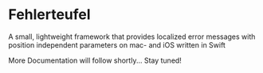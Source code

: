 # Fehlerteufel
A small, lightweight framework that provides localized error messages  with position independent parameters on mac- and iOS written in Swift

More Documentation will follow shortly... Stay tuned!
